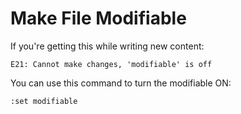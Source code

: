 # Make File Modifiable

If you're getting this while writing new content:

```
E21: Cannot make changes, 'modifiable' is off
```

You can use this command to turn the modifiable ON:

```
:set modifiable
```
